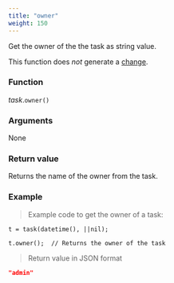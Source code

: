```yaml
---
title: "owner"
weight: 150
---
```


Get the owner of the the task as string value.

This function does *not* generate a [change](../../../overview/changes).

### Function

*task*.`owner()`

### Arguments

None

### Return value

Returns the name of the owner from the task.

### Example

> Example code to get the owner of a task:

```thingsdb,json_response
t = task(datetime(), ||nil);

t.owner();  // Returns the owner of the task
```

> Return value in JSON format

```json
"admin"
```